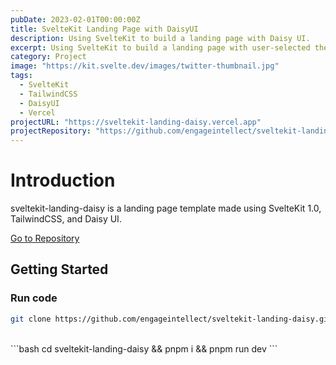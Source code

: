 ```yaml
---
pubDate: 2023-02-01T00:00:00Z
title: SvelteKit Landing Page with DaisyUI
description: Using SvelteKit to build a landing page with Daisy UI.
excerpt: Using SvelteKit to build a landing page with user-selected themes with Daisy UI.
category: Project
image: "https://kit.svelte.dev/images/twitter-thumbnail.jpg"
tags:
  - SvelteKit
  - TailwindCSS
  - DaisyUI
  - Vercel
projectURL: "https://sveltekit-landing-daisy.vercel.app"
projectRepository: "https://github.com/engageintellect/sveltekit-landing-daisy.git"
---
```


# Introduction

sveltekit-landing-daisy is a landing page template made using SvelteKit 1.0, TailwindCSS, and Daisy UI.

<a href="https://github.com/engageintellect/sveltekit-landing-daisy" target="_blank">Go to Repository</a>

## Getting Started

### Run code

```bash
git clone https://github.com/engageintellect/sveltekit-landing-daisy.git
```

<br/>
```bash
cd sveltekit-landing-daisy && pnpm i && pnpm run dev
```
